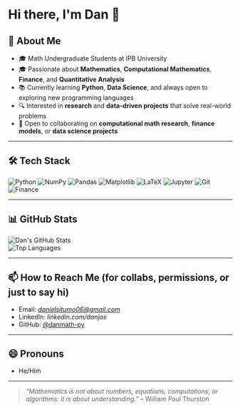 # Hi there, I'm Dan 👋

## 🚀 About Me
- 🎓 Math Undergraduate Students at IPB University
- 🎓 Passionate about **Mathematics**, **Computational Mathematics**, **Finance**, and **Quantitative Analysis**  
- 📚 Currently learning **Python**, **Data Science**, and always open to exploring new programming languages  
- 🔍 Interested in **research** and **data-driven projects** that solve real-world problems  
- 🤝 Open to collaborating on **computational math research**, **finance models**, or **data science projects**  

---

## 🛠 Tech Stack
![Python](https://img.shields.io/badge/Python-3776AB?style=for-the-badge&logo=python&logoColor=white)
![NumPy](https://img.shields.io/badge/NumPy-013243?style=for-the-badge&logo=numpy&logoColor=white)
![Pandas](https://img.shields.io/badge/Pandas-150458?style=for-the-badge&logo=pandas&logoColor=white)
![Matplotlib](https://img.shields.io/badge/Matplotlib-11557c?style=for-the-badge&logo=plotly&logoColor=white)
![LaTeX](https://img.shields.io/badge/LaTeX-008080?style=for-the-badge&logo=latex&logoColor=white)
![Jupyter](https://img.shields.io/badge/Jupyter-F37626?style=for-the-badge&logo=jupyter&logoColor=white)
![Git](https://img.shields.io/badge/Git-F05033?style=for-the-badge&logo=git&logoColor=white)
![Finance](https://img.shields.io/badge/Finance-0A66C2?style=for-the-badge&logo=chartdotjs&logoColor=white)

---

## 📊 GitHub Stats
![Dan's GitHub Stats](https://github-readme-stats.vercel.app/api?username=danmath-py&show_icons=true&theme=tokyonight)  
![Top Languages](https://github-readme-stats.vercel.app/api/top-langs/?username=danmath-py&layout=compact&theme=tokyonight)

---

## 📫 How to Reach Me (for collabs, permissions, or just to say hi)
- Email: *danielsitumo06@gmail.com*  
- LinkedIn: *linkedin.com/danjas*  
- GitHub: [@danmath-py](https://github.com/danmath-py)  

---

## 😄 Pronouns
- He/Him 

---
> _“Mathematics is not about numbers, equations, computations, or algorithms: it is about understanding.”_ – William Paul Thurston
